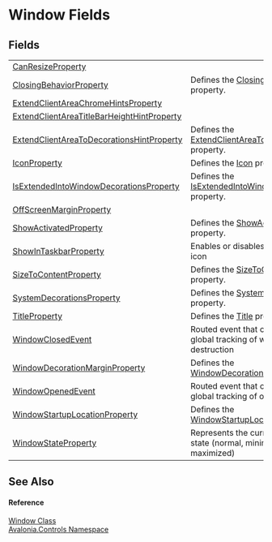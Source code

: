 # Window Fields




## Fields
<table>
<tr>
<td><a href="F_Avalonia_Controls_Window_CanResizeProperty">CanResizeProperty</a></td>
<td> </td>
</tr>
<tr>
<td><a href="F_Avalonia_Controls_Window_ClosingBehaviorProperty">ClosingBehaviorProperty</a></td>
<td>Defines the <a href="P_Avalonia_Controls_Window_ClosingBehavior">ClosingBehavior</a> property.</td>
</tr>
<tr>
<td><a href="F_Avalonia_Controls_Window_ExtendClientAreaChromeHintsProperty">ExtendClientAreaChromeHintsProperty</a></td>
<td> </td>
</tr>
<tr>
<td><a href="F_Avalonia_Controls_Window_ExtendClientAreaTitleBarHeightHintProperty">ExtendClientAreaTitleBarHeightHintProperty</a></td>
<td> </td>
</tr>
<tr>
<td><a href="F_Avalonia_Controls_Window_ExtendClientAreaToDecorationsHintProperty">ExtendClientAreaToDecorationsHintProperty</a></td>
<td>Defines the <a href="P_Avalonia_Controls_Window_ExtendClientAreaToDecorationsHint">ExtendClientAreaToDecorationsHint</a> property.</td>
</tr>
<tr>
<td><a href="F_Avalonia_Controls_Window_IconProperty">IconProperty</a></td>
<td>Defines the <a href="P_Avalonia_Controls_Window_Icon">Icon</a> property.</td>
</tr>
<tr>
<td><a href="F_Avalonia_Controls_Window_IsExtendedIntoWindowDecorationsProperty">IsExtendedIntoWindowDecorationsProperty</a></td>
<td>Defines the <a href="P_Avalonia_Controls_Window_IsExtendedIntoWindowDecorations">IsExtendedIntoWindowDecorations</a> property.</td>
</tr>
<tr>
<td><a href="F_Avalonia_Controls_Window_OffScreenMarginProperty">OffScreenMarginProperty</a></td>
<td> </td>
</tr>
<tr>
<td><a href="F_Avalonia_Controls_Window_ShowActivatedProperty">ShowActivatedProperty</a></td>
<td>Defines the <a href="P_Avalonia_Controls_Window_ShowActivated">ShowActivated</a> property.</td>
</tr>
<tr>
<td><a href="F_Avalonia_Controls_Window_ShowInTaskbarProperty">ShowInTaskbarProperty</a></td>
<td>Enables or disables the taskbar icon</td>
</tr>
<tr>
<td><a href="F_Avalonia_Controls_Window_SizeToContentProperty">SizeToContentProperty</a></td>
<td>Defines the <a href="P_Avalonia_Controls_Window_SizeToContent">SizeToContent</a> property.</td>
</tr>
<tr>
<td><a href="F_Avalonia_Controls_Window_SystemDecorationsProperty">SystemDecorationsProperty</a></td>
<td>Defines the <a href="P_Avalonia_Controls_Window_SystemDecorations">SystemDecorations</a> property.</td>
</tr>
<tr>
<td><a href="F_Avalonia_Controls_Window_TitleProperty">TitleProperty</a></td>
<td>Defines the <a href="P_Avalonia_Controls_Window_Title">Title</a> property.</td>
</tr>
<tr>
<td><a href="F_Avalonia_Controls_Window_WindowClosedEvent">WindowClosedEvent</a></td>
<td>Routed event that can be used for global tracking of window destruction</td>
</tr>
<tr>
<td><a href="F_Avalonia_Controls_Window_WindowDecorationMarginProperty">WindowDecorationMarginProperty</a></td>
<td>Defines the <a href="P_Avalonia_Controls_Window_WindowDecorationMargin">WindowDecorationMargin</a> property.</td>
</tr>
<tr>
<td><a href="F_Avalonia_Controls_Window_WindowOpenedEvent">WindowOpenedEvent</a></td>
<td>Routed event that can be used for global tracking of opening windows</td>
</tr>
<tr>
<td><a href="F_Avalonia_Controls_Window_WindowStartupLocationProperty">WindowStartupLocationProperty</a></td>
<td>Defines the <a href="P_Avalonia_Controls_Window_WindowStartupLocation">WindowStartupLocation</a> property.</td>
</tr>
<tr>
<td><a href="F_Avalonia_Controls_Window_WindowStateProperty">WindowStateProperty</a></td>
<td>Represents the current window state (normal, minimized, maximized)</td>
</tr>
</table>

## See Also


#### Reference
<a href="T_Avalonia_Controls_Window">Window Class</a>  
<a href="N_Avalonia_Controls">Avalonia.Controls Namespace</a>  

